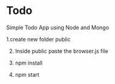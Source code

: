 # Todo
Simple Todo App using Node and Mongo

1.create new folder public

2. Inside public paste the browser.js file

3. npm install

4. npm start
